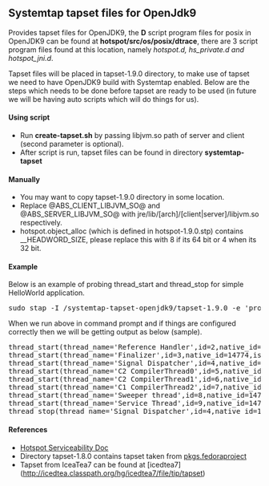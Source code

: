 ## Systemtap tapset files for OpenJdk9

Provides tapset files for OpenJDK9, the **D** script program files for posix in OpenJDK9 can be found at **hotspot/src/os/posix/dtrace**, there are 3 script program files found at this location, namely *hotspot.d, hs_private.d and hotspot_jni.d*.

Tapset files will be placed in tapset-1.9.0 directory, to make use of tapset we need to have OpenJDK9 build with Systemtap enabled.
Below are the steps which needs to be done before tapset are ready to be used (in future we will be having auto scripts which will do things for us).

#### Using script 
* Run **create-tapset.sh** by passing libjvm.so path of server and client (second parameter is optional).
* After script is run, tapset files can be found in directory **systemtap-tapset**

#### Manually
* You may want to copy tapset-1.9.0 directory in some location.
* Replace @ABS_CLIENT_LIBJVM_SO@ and @ABS_SERVER_LIBJVM_SO@ with jre/lib/[arch]/[client|server]/libjvm.so respectively.
* hotspot.object_alloc (which is defined in hotspot-1.9.0.stp) contains __HEADWORD_SIZE, please replace this with 8 if its 64 bit or 4 when its 32 bit.

#### Example
Below is an example of probing thread_start and thread_stop for simple HelloWorld application.

<pre>
sudo stap -I <PATH>/systemtap-tapset-openjdk9/tapset-1.9.0 -e 'probe hotspot.thread_* {log(probestr)}' -c 'JAVA_HOME_OPENJDK_9/bin/java -XX:+ExtendedDTraceProbes HelloWorld'
</pre>

When we run above in command prompt and if things are configured correctly then we will be getting output as below (sample).

<pre>
thread_start(thread_name='Reference Handler',id=2,native_id=14773,is_daemon=1)
thread_start(thread_name='Finalizer',id=3,native_id=14774,is_daemon=1)
thread_start(thread_name='Signal Dispatcher',id=4,native_id=14775,is_daemon=1)
thread_start(thread_name='C2 CompilerThread0',id=5,native_id=14776,is_daemon=1)
thread_start(thread_name='C2 CompilerThread1',id=6,native_id=14777,is_daemon=1)
thread_start(thread_name='C1 CompilerThread2',id=7,native_id=14778,is_daemon=1)
thread_start(thread_name='Sweeper thread',id=8,native_id=14779,is_daemon=1)
thread_start(thread_name='Service Thread',id=9,native_id=14780,is_daemon=1)
thread_stop(thread_name='Signal Dispatcher',id=4,native_id=14775,is_daemon=1)
</pre>

#### References
- [Hotspot Serviceability Doc](http://openjdk.java.net/groups/hotspot/docs/Serviceability.html)
-  Directory tapset-1.8.0 contains tapset taken from [pkgs.fedoraproject](http://pkgs.fedoraproject.org/repo/pkgs/java-1.8.0-openjdk/systemtap-tapset.tar.gz/94ca5a45c3cb3b85c4577d0891166007/systemtap-tapset.tar.gz)
-  Tapset from IceaTea7 can be found at [icedtea7] (http://icedtea.classpath.org/hg/icedtea7/file/tip/tapset)
